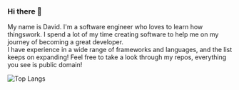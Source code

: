 ### Hi there 👋
<p>   My name is David. I'm a software engineer who loves to learn how thingswork. I spend a lot of my time creating software to help me on my journey of becoming a great developer. <br />
      I have experience in a wide range of frameworks and languages, and the list keeps on expanding! Feel free to take a look through my repos, everything you see is public domain!
</p>

 ![Top Langs](https://github-readme-stats.vercel.app/api/top-langs/?username=davidgordon12&hide=html,css,scss,html&theme=tokyonight)
